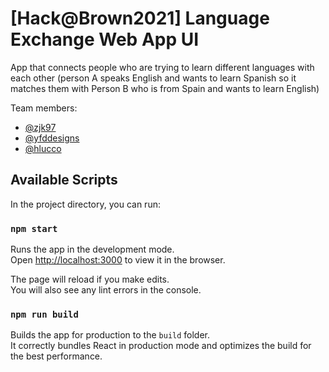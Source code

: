 # [Hack@Brown2021] Language Exchange Web App UI

App that connects people who are trying to learn different languages with each other (person A speaks English and wants to learn Spanish so it matches them with Person B who is from Spain and wants to learn English)

Team members:
- [@zjk97](https://github.com/orgs/Rotty-University/people/zjk97)
- [@yfddesigns](https://github.com/orgs/Rotty-University/people/yfddesigns)
- [@hlucco](https://github.com/orgs/Rotty-University/people/hlucco)

## Available Scripts

In the project directory, you can run:

### `npm start`

Runs the app in the development mode.\
Open [http://localhost:3000](http://localhost:3000) to view it in the browser.

The page will reload if you make edits.\
You will also see any lint errors in the console.

### `npm run build`

Builds the app for production to the `build` folder.\
It correctly bundles React in production mode and optimizes the build for the best performance.
